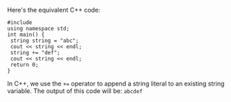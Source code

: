 Here's the equivalent C++ code:
```
#include 
using namespace std;
int main() {
 string string = "abc";
 cout << string << endl;
 string += "def";
 cout << string << endl;
 return 0;
}
```
In C++, we use the `+=` operator to append a string literal to an existing string variable. The output of this code will be: `abcdef`

